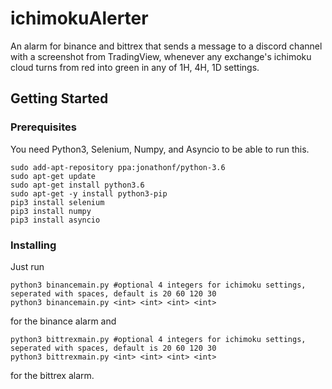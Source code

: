 # ichimokuAlerter
An alarm for binance and bittrex that sends a message to a discord channel with a screenshot from TradingView, whenever any exchange's ichimoku cloud turns from red into green in any of 1H, 4H, 1D settings. 

## Getting Started



### Prerequisites

You need Python3, Selenium, Numpy, and Asyncio to be able to run this. 

```
sudo add-apt-repository ppa:jonathonf/python-3.6
sudo apt-get update
sudo apt-get install python3.6
sudo apt-get -y install python3-pip
pip3 install selenium
pip3 install numpy
pip3 install asyncio
```

### Installing

Just run 

```
python3 binancemain.py #optional 4 integers for ichimoku settings, seperated with spaces, default is 20 60 120 30
python3 binancemain.py <int> <int> <int> <int>
```
for the binance alarm and 

```
python3 bittrexmain.py #optional 4 integers for ichimoku settings, seperated with spaces, default is 20 60 120 30
python3 bittrexmain.py <int> <int> <int> <int>
```
for the bittrex alarm.

